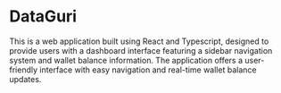 # DataGuri
This is a web application built using React and Typescript, designed to provide users with a dashboard interface featuring a sidebar navigation system and wallet balance information. The application offers a user-friendly interface with easy navigation and real-time wallet balance updates.
